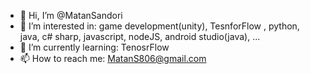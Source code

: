 - 👋 Hi, I’m @MatanSandori
- 👀 I’m interested in: game development(unity), TesnforFlow , python, java, c# sharp, javascript, nodeJS, android studio(java), ...
- 🌱 I’m currently learning: TenosrFlow
- 📫 How to reach me: MatanS806@gmail.com

<!---
MatanSandori/MatanSandori is a ✨ special ✨ repository because its `README.md` (this file) appears on your GitHub profile.
You can click the Preview link to take a look at your changes.
--->
